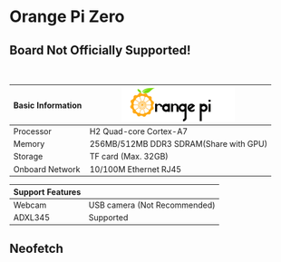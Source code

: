 # Orange Pi Zero

## Board Not Officially Supported!

</br>

| Basic Information | ![pi](../../image/Orangepi.png) |
|-|-|
| Processor | H2 Quad-core Cortex-A7 |
| Memory | 256MB/512MB DDR3 SDRAM(Share with GPU) |
| Storage | TF card (Max. 32GB) |
| Onboard Network | 10/100M Ethernet RJ45 |

| Support Features ||
|-|-|
| Webcam | USB camera (Not Recommended) |
| ADXL345  | Supported |

## Neofetch
